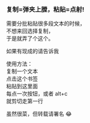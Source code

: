 ### 复制=弹夹上膛，粘贴=点射!

需要分批粘贴很多段文本的时候，  
不想来回选择复制，  
于是就弄了个这个。

如果有现成的请告诉我

使用方法：  
复制一个文本  
点击这个书签  
粘贴到这里面  
每点一次按钮，或者 alt+c  
就剪切走第一行

虽然很菜，但转载请署名 😂
